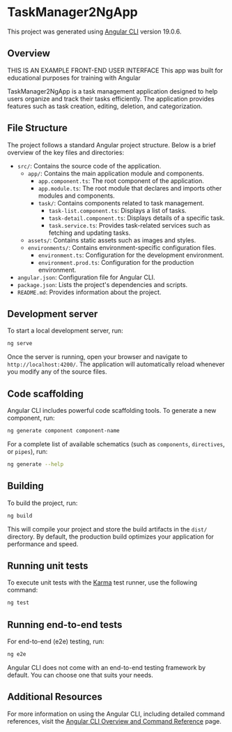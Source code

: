 # TaskManager2NgApp

This project was generated using [Angular CLI](https://github.com/angular/angular-cli) version 19.0.6.

## Overview
THIS IS AN EXAMPLE FRONT-END USER INTERFACE
This app was built for educational purposes for training with Angular

TaskManager2NgApp is a task management application designed to help users organize and track their tasks efficiently. The application provides features such as task creation, editing, deletion, and categorization.


## File Structure

The project follows a standard Angular project structure. Below is a brief overview of the key files and directories:

- `src/`: Contains the source code of the application.
    - `app/`: Contains the main application module and components.
        - `app.component.ts`: The root component of the application.
        - `app.module.ts`: The root module that declares and imports other modules and components.
        - `task/`: Contains components related to task management.
            - `task-list.component.ts`: Displays a list of tasks.
            - `task-detail.component.ts`: Displays details of a specific task.
            - `task.service.ts`: Provides task-related services such as fetching and updating tasks.
    - `assets/`: Contains static assets such as images and styles.
    - `environments/`: Contains environment-specific configuration files.
        - `environment.ts`: Configuration for the development environment.
        - `environment.prod.ts`: Configuration for the production environment.
- `angular.json`: Configuration file for Angular CLI.
- `package.json`: Lists the project's dependencies and scripts.
- `README.md`: Provides information about the project.

## Development server

To start a local development server, run:

```bash
ng serve
```

Once the server is running, open your browser and navigate to `http://localhost:4200/`. The application will automatically reload whenever you modify any of the source files.

## Code scaffolding

Angular CLI includes powerful code scaffolding tools. To generate a new component, run:

```bash
ng generate component component-name
```

For a complete list of available schematics (such as `components`, `directives`, or `pipes`), run:

```bash
ng generate --help
```

## Building

To build the project, run:

```bash
ng build
```

This will compile your project and store the build artifacts in the `dist/` directory. By default, the production build optimizes your application for performance and speed.

## Running unit tests

To execute unit tests with the [Karma](https://karma-runner.github.io) test runner, use the following command:

```bash
ng test
```

## Running end-to-end tests

For end-to-end (e2e) testing, run:

```bash
ng e2e
```

Angular CLI does not come with an end-to-end testing framework by default. You can choose one that suits your needs.

## Additional Resources

For more information on using the Angular CLI, including detailed command references, visit the [Angular CLI Overview and Command Reference](https://angular.dev/tools/cli) page.
